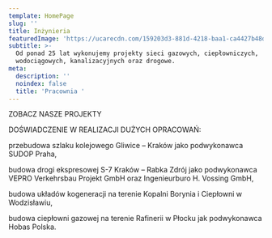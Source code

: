 ```yaml
---
template: HomePage
slug: ''
title: Inżynieria
featuredImage: 'https://ucarecdn.com/159203d3-881d-4218-baa1-ca4427b48d0d/'
subtitle: >-
  Od ponad 25 lat wykonujemy projekty sieci gazowych, ciepłowniczych,
  wodociągowych, kanalizacyjnych oraz drogowe.
meta:
  description: ''
  noindex: false
  title: 'Pracownia '
---
```

ZOBACZ NASZE PROJEKTY

DOŚWIADCZENIE W REALIZACJI DUŻYCH OPRACOWAŃ:

przebudowa szlaku kolejowego Gliwice – Kraków jako podwykonawca SUDOP Praha,

budowa drogi ekspresowej S-7 Kraków – Rabka Zdrój jako podwykonawca VEPRO Verkehrsbau Projekt GmbH oraz Ingenieurburo H. Vossing GmbH,

budowa układów kogeneracji na terenie Kopalni Borynia i Ciepłowni w Wodzisławiu,

budowa ciepłowni gazowej na terenie Rafinerii w Płocku jak podwykonawca Hobas Polska.
